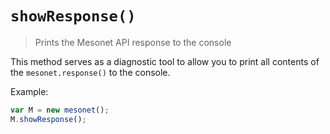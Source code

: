 # `showResponse()`

> Prints the Mesonet API response to the console

This method serves as a diagnostic tool to allow you to print all contents of the `mesonet.response()` to the console.

Example:

```javascript
var M = new mesonet();
M.showResponse();
```
